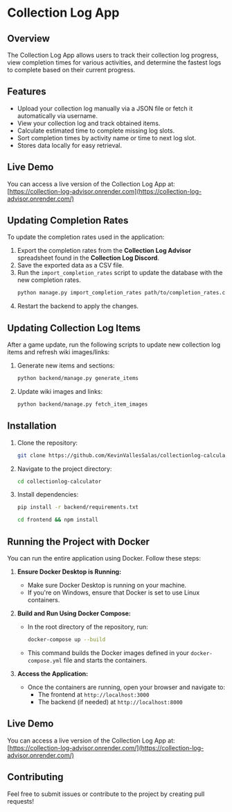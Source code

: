 # Collection Log App

## Overview
The Collection Log App allows users to track their collection log progress, view completion times for various activities, and determine the fastest logs to complete based on their current progress.

## Features
- Upload your collection log manually via a JSON file or fetch it automatically via username.
- View your collection log and track obtained items.
- Calculate estimated time to complete missing log slots.
- Sort completion times by activity name or time to next log slot.
- Stores data locally for easy retrieval.

## Live Demo
You can access a live version of the Collection Log App at:
[https://collection-log-advisor.onrender.com](https://collection-log-advisor.onrender.com/)

## Updating Completion Rates
To update the completion rates used in the application:
1. Export the completion rates from the **Collection Log Advisor** spreadsheet found in the **Collection Log Discord**.
2. Save the exported data as a CSV file.
3. Run the `import_completion_rates` script to update the database with the new completion rates.
   ```sh
   python manage.py import_completion_rates path/to/completion_rates.csv
   ```
4. Restart the backend to apply the changes.

## Updating Collection Log Items
After a game update, run the following scripts to update new collection log items and refresh wiki images/links:
1. Generate new items and sections:
   ```sh
   python backend/manage.py generate_items
   ```
2. Update wiki images and links:
   ```sh
   python backend/manage.py fetch_item_images
   ```

## Installation
1. Clone the repository:
   ```sh
   git clone https://github.com/KevinVallesSalas/collectionlog-calculator.git
   ```
2. Navigate to the project directory:
   ```sh
   cd collectionlog-calculator
   ```
3. Install dependencies:
   ```sh
   pip install -r backend/requirements.txt
   ```
   ```sh
   cd frontend && npm install
   ```

## Running the Project with Docker
You can run the entire application using Docker. Follow these steps:

1. **Ensure Docker Desktop is Running:**
   - Make sure Docker Desktop is running on your machine.
   - If you're on Windows, ensure that Docker is set to use Linux containers.

2. **Build and Run Using Docker Compose:**
   - In the root directory of the repository, run:
     ```sh
     docker-compose up --build
     ```
   - This command builds the Docker images defined in your `docker-compose.yml` file and starts the containers.

3. **Access the Application:**
   - Once the containers are running, open your browser and navigate to:
     - The frontend at `http://localhost:3000`
     - The backend (if needed) at `http://localhost:8000`

## Live Demo
You can access a live version of the Collection Log App at: [https://collection-log-advisor.onrender.com/](https://collection-log-advisor.onrender.com/)

## Contributing
Feel free to submit issues or contribute to the project by creating pull requests!